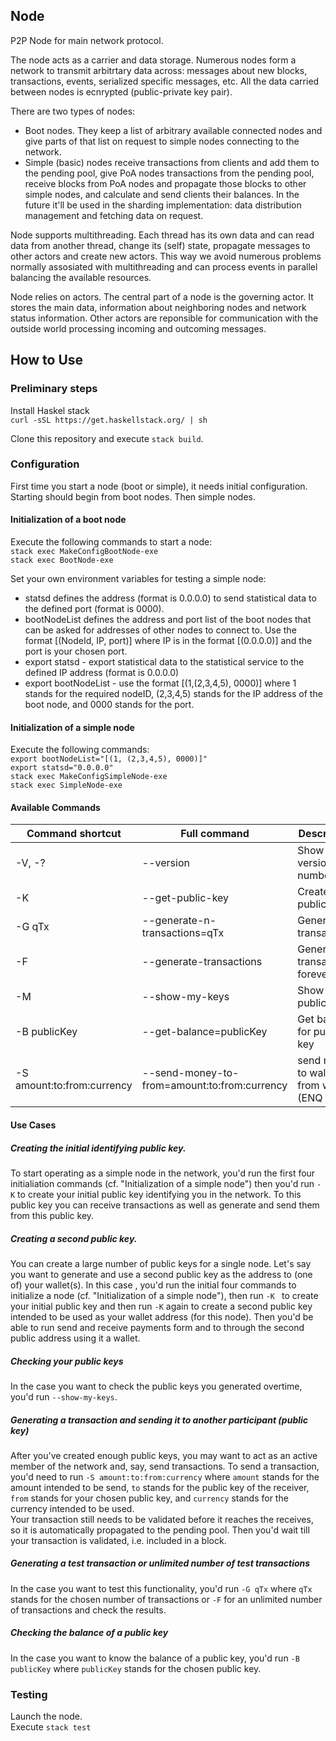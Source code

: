 ## Node

P2P Node for main  network protocol.

The node acts as a carrier and data storage. Numerous nodes form a network to transmit arbitrtary data across: messages about new blocks, transactions, events, serialized specific messages, etc. All the data carried between nodes is ecnrypted (public-private key pair).

There are two types of nodes:

* Boot nodes. They keep a list of arbitrary available connected nodes and give parts of that list on request to simple nodes connecting to the network.
* Simple (basic) nodes receive transactions from clients and add them to the pending pool, give PoA nodes transactions from the pending pool, receive blocks from PoA nodes and propagate those blocks to other simple nodes, and calculate and send clients their balances. In the future it'll be used in the sharding implementation: data distribution management and fetching data on request.


Node supports multithreading. Each thread has its own data and can read data from another thread, change its (self) state, propagate messages to other actors and create new actors. This way we avoid numerous problems normally assosiated with multithreading and can process events in parallel balancing the available resources.

Node relies on actors. The central part of a node is the governing actor. It stores the main data, information about neighboring nodes and network status information. Other actors are reponsible for communication with the outside world processing incoming and outcoming messages.


## How to Use

### Preliminary steps
Install Haskel stack\
`curl -sSL https://get.haskellstack.org/ | sh`

Clone this repository and execute `stack build`.

### Configuration
First time you start a node (boot or simple), it needs initial configuration.
Starting should begin from boot nodes. Then simple nodes.

#### Initialization of a boot node
Execute the following commands to start a node:\
`stack exec MakeConfigBootNode-exe`\
`stack exec BootNode-exe`

Set your own environment variables for testing a simple node:
* statsd defines the address (format is 0.0.0.0) to send statistical data to the defined port (format is 0000).
* bootNodeList defines the address and port list of the boot nodes that can be asked for addresses of other nodes to connect to. Use the format [(NodeId, IP, port)] where IP is in the format [(0.0.0.0)] and the port is your chosen port.
* export statsd - export statistical data to the statistical service to the defined IP address (format is 0.0.0.0)
* export bootNodeList - use the format [(1,(2,3,4,5), 0000)] where 1 stands for the required nodeID, (2,3,4,5) stands for the IP address of the boot node, and 0000 stands for the port.

#### Initialization of a simple node
Execute the following commands:\
`export bootNodeList="[(1, (2,3,4,5), 0000)]"`\
`export statsd="0.0.0.0"`\
`stack exec MakeConfigSimpleNode-exe`\
`stack exec SimpleNode-exe`

#### Available Commands

| Command shortcut | Full command | Description |
|---------|--------|---------|
| -V, -? | --version | Show version number |
| -K | --get-public-key | Create new public key |
| -G qTx | --generate-n-transactions=qTx | Generate N transactions |
| -F | --generate-transactions | Generate transactions forever |
| -M | --show-my-keys | Show my public keys |
| -B publicKey | --get-balance=publicKey | Get balance for public key |
| -S amount:to:from:currency | --send-money-to-from=amount:to:from:currency | send money to wallet from wallet (ENQ | ETH | DASH | BTC) |

#### Use Cases

##### Creating the initial identifying public key.

To start operating as a simple node in the network, you'd run the first four initialiation commands (cf. "Initialization of a simple node") then you'd run `-K` to create your initial public key identifying you in the network. To this public key you can receive transactions as well as generate and send them from this public key.


##### Creating a second public key.

You can create a large number of public keys for a single node. Let's say you want to generate and use a second public key as the address to (one of) your wallet(s). In this case , you'd run the initial four commands to initialize a node (cf. "Initialization of a simple node"), then run `-K ` to create your initial public key and then run `-K` again to create a second public key intended to be used as your wallet address (for this node). Then you'd be able to run send and receive payments form and to through the second public address using it a wallet.


##### Checking your public keys

In the case you want to check the public keys you generated overtime, you'd run `--show-my-keys`.


##### Generating a transaction and sending it to another participant (public key)

After you've created enough public keys, you may want to act as an active member of the network and, say, send transactions.
To send a transaction, you'd need to run `-S amount:to:from:currency` where `amount` stands for the amount intended to be send, `to` stands for the public key of the receiver, `from` stands for your chosen public key, and `currency` stands for the currency intended to be used.\
Your transaction still needs to be validated before it reaches the receives, so it is automatically propagated to the pending pool. Then you'd wait till your transaction is validated, i.e. included in a block.


##### Generating a test transaction or unlimited number of test transactions

In the case you want to test this functionality, you'd run `-G qTx` where `qTx` stands for the chosen number of transactions or `-F` for an unlimited number of transactions and check the results.


##### Checking the balance of a public key

In the case you want to know the balance of a public key, you'd run `-B publicKey` where `publicKey` stands for the chosen public key.


### Testing

Launch the node.\
Execute `stack test`

